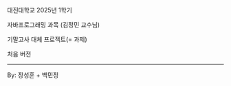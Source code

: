 대진대학교
2025년 1학기 

자바프로그래밍 과목
(김정민 교수님) 

기말고사 대체 프로젝트(= 과제)

처음 버전

-------------------------------

By: 장성훈 + 백민정
